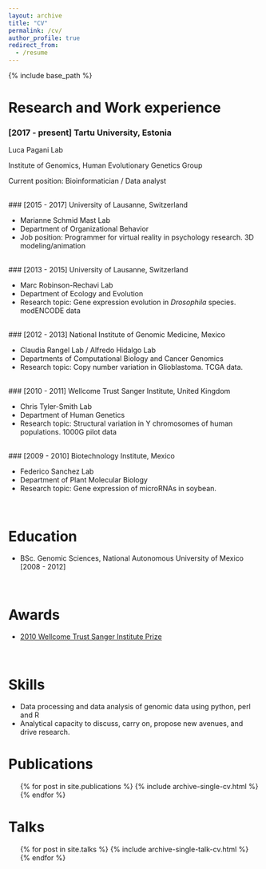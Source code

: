 ```yaml
---
layout: archive
title: "CV"
permalink: /cv/
author_profile: true
redirect_from:
  - /resume
---
```


{% include base_path %}

Research and Work experience
======

### [2017 - present] Tartu University, Estonia

  Luca Pagani Lab
  
  Institute of Genomics, Human Evolutionary Genetics Group
  
  Current position: Bioinformatician / Data analyst

<br/>
### [2015 - 2017] University of Lausanne, Switzerland
  
  * Marianne Schmid Mast Lab
  * Department of Organizational Behavior
  * Job position: Programmer for virtual reality in psychology research. 3D modeling/animation
  
<br/>  
### [2013 - 2015] University of Lausanne, Switzerland
  
  * Marc Robinson-Rechavi Lab
  * Department of Ecology and Evolution 
  * Research topic: Gene expression evolution in _Drosophila_ species. modENCODE data

<br/>
### [2012 - 2013] National Institute of Genomic Medicine, Mexico

  * Claudia Rangel Lab / Alfredo Hidalgo Lab 
  * Departments of Computational Biology and Cancer Genomics
  * Research topic: Copy number variation in Glioblastoma. TCGA data.
  
<br/>
### [2010 - 2011] Wellcome Trust Sanger Institute, United Kingdom 

  * Chris Tyler-Smith Lab 
  * Department of Human Genetics
  * Research topic: Structural variation in Y chromosomes of human populations. 1000G pilot data

<br/>
### [2009 - 2010] Biotechnology Institute, Mexico 

  * Federico Sanchez Lab 
  * Department of Plant Molecular Biology
  * Research topic: Gene expression of microRNAs in soybean. 

<br/>

Education
======
* BSc. Genomic Sciences, National Autonomous University of Mexico [2008 - 2012]

<br/>

Awards
======
* [2010 Wellcome Trust Sanger Institute Prize](https://www.sanger.ac.uk/about/study/sanger-institute-prize-competition)

<br/>


Skills
======

* Data processing and data analysis of genomic data using python, perl and R
* Analytical capacity to discuss, carry on, propose new avenues, and drive research.


Publications
======

  <ul>{% for post in site.publications %}
    {% include archive-single-cv.html %}
  {% endfor %}</ul>


Talks
======

 <ul>{% for post in site.talks %}
   {% include archive-single-talk-cv.html %}
 {% endfor %}</ul>




